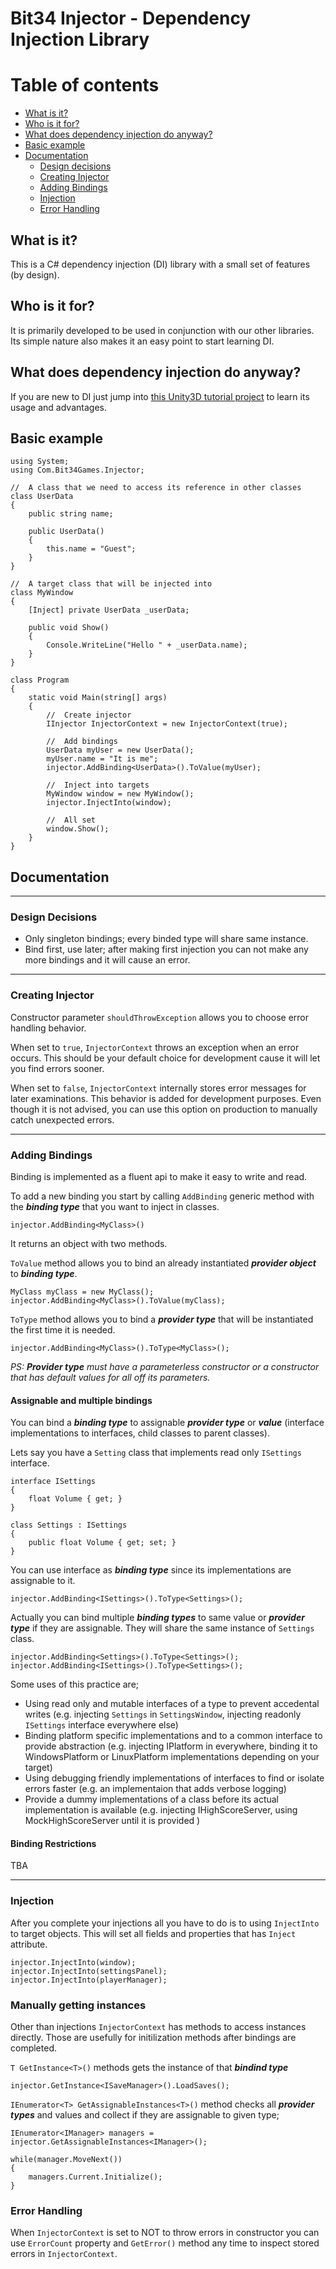# **Bit34 Injector - Dependency Injection Library**

# **Table of contents**
- [What is it?](#what-is-it)
- [Who is it for?](#who-is-it-for)
- [What does dependency injection do anyway?](#what-does-dependency-injection-do-anyway)
- [Basic example](#basic-example)
- [Documentation](#documentation)
    - [Design decisions](#design-decisions)
    - [Creating Injector](#creating-injector)
    - [Adding Bindings](#adding-bindings)
    - [Injection](#injection)
    - [Error Handling](#error-handling)

## **What is it?**
This is a C# dependency injection (DI) library with a small set of features (by design).

## **Who is it for?**
It is primarily developed to be used in conjunction with our other libraries. Its simple nature also makes it an easy point to start learning DI.

## **What does dependency injection do anyway?**
If you are new to DI just jump into [this Unity3D tutorial project](https://github.com/bit34/bit34-injector-unityexamples) to learn its usage and advantages.

## **Basic example**
```
using System;
using Com.Bit34Games.Injector;

//  A class that we need to access its reference in other classes
class UserData
{
    public string name;

    public UserData()
    {
        this.name = "Guest";
    }
}

//  A target class that will be injected into
class MyWindow
{
    [Inject] private UserData _userData;

    public void Show()
    {
        Console.WriteLine("Hello " + _userData.name);
    }
}

class Program
{
    static void Main(string[] args)
    {
        //  Create injector
        IInjector InjectorContext = new InjectorContext(true);

        //  Add bindings
        UserData myUser = new UserData();
        myUser.name = "It is me";
        injector.AddBinding<UserData>().ToValue(myUser);

        //  Inject into targets
        MyWindow window = new MyWindow();
        injector.InjectInto(window);

        //  All set
        window.Show();
    }
}
```

## **Documentation**
---
### **Design Decisions**

- Only singleton bindings; every binded type will share same instance.
- Bind first, use later; after making first injection you can not make any more bindings and it will cause an error.

---
### **Creating Injector**

Constructor parameter ```shouldThrowException``` allows you to choose error handling behavior.

When set to ```true```, ```InjectorContext``` throws an exception when an error occurs. This should be your default choice for development cause it will let you find errors sooner.

When set to ```false```, ```InjectorContext``` internally stores error messages for later examinations. This behavior is added for development purposes. Even though it is not advised, you can use this option on production to manually catch unexpected errors.

---
### **Adding Bindings**

Binding is implemented as a fluent api to make it easy to write and read.

To add a new binding you start by calling ```AddBinding``` generic method with the ***binding type*** that you want to inject in classes.

```
injector.AddBinding<MyClass>()
```

It returns an object with two methods.

```ToValue``` method allows you to bind an already instantiated ***provider object*** to ***binding type***.

```
MyClass myClass = new MyClass();
injector.AddBinding<MyClass>().ToValue(myClass);
```

```ToType``` method allows you to bind a ***provider type*** that will be instantiated the first time it is needed.

```
injector.AddBinding<MyClass>().ToType<MyClass>();
```

*PS: ***Provider type*** must have a parameterless constructor or a constructor that has default values for all off its parameters.*

#### **Assignable and multiple bindings**

You can bind a ***binding type*** to assignable ***provider type*** or ***value*** (interface implementations to interfaces, child classes to parent classes).

Lets say you have a ```Setting``` class that implements read only ```ISettings``` interface.

```
interface ISettings
{
    float Volume { get; }
}

class Settings : ISettings
{
    public float Volume { get; set; }
}
```

You can use interface as ***binding type*** since its implementations are assignable to it.  

```
injector.AddBinding<ISettings>().ToType<Settings>();
```

Actually you can bind multiple ***binding types*** to same value or ***provider type*** if they are assignable. They will share the same instance of ```Settings``` class.

```
injector.AddBinding<Settings>().ToType<Settings>();
injector.AddBinding<ISettings>().ToType<Settings>();
```

Some uses of this practice are;
- Using read only and mutable interfaces of a type to prevent accedental writes (e.g. injecting ```Settings``` in ```SettingsWindow```, injecting readonly ```ISettings``` interface everywhere else)
- Binding platform specific implementations and to a common interface to provide abstraction (e.g. injecting IPlatform in everywhere, binding it to WindowsPlatform or LinuxPlatform implementations depending on your target)
- Using debugging friendly implementations of interfaces to find or isolate errors faster (e.g. an implementaion that adds verbose logging)
- Provide a dummy implementations of a class before its actual implementation is available (e.g. injecting IHighScoreServer, using MockHighScoreServer until it is provided )

#### **Binding Restrictions**

TBA

---
### **Injection**

After you complete your injections all you have to do is to using ```InjectInto``` to target objects. This will set all fields and properties that has ```Inject``` attribute.

```
injector.InjectInto(window);
injector.InjectInto(settingsPanel);
injector.InjectInto(playerManager);
```

### **Manually getting instances**

Other than injections ```InjectorContext``` has methods to access instances directly. Those are usefully for initilization methods after bindings are completed.

```T GetInstance<T>()``` methods gets the instance of that ***bindind type***

```
injector.GetInstance<ISaveManager>().LoadSaves();
```

```IEnumerator<T> GetAssignableInstances<T>()``` method checks all ***provider types*** and values and collect if they are assignable to given type;

```
IEnumerator<IManager> managers = injector.GetAssignableInstances<IManager>();

while(manager.MoveNext())
{
    managers.Current.Initialize();
}
```

### **Error Handling**

When `InjectorContext` is set to NOT to throw errors in constructor you can use ```ErrorCount``` property and ```GetError()``` method any time to inspect stored errors in ```InjectorContext```.
